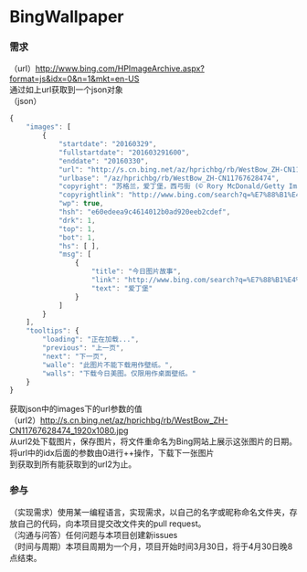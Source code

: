 # BingWallpaper
### 需求
（url）http://www.bing.com/HPImageArchive.aspx?format=js&idx=0&n=1&mkt=en-US  
通过如上url获取到一个json对象  
（json）
```javascript
{
    "images": [
        {
            "startdate": "20160329", 
            "fullstartdate": "201603291600", 
            "enddate": "20160330", 
            "url": "http://s.cn.bing.net/az/hprichbg/rb/WestBow_ZH-CN11767628474_1920x1080.jpg", 
            "urlbase": "/az/hprichbg/rb/WestBow_ZH-CN11767628474", 
            "copyright": "苏格兰，爱丁堡，西弓街 (© Rory McDonald/Getty Images)", 
            "copyrightlink": "http://www.bing.com/search?q=%E7%88%B1%E4%B8%81%E5%A0%A1&form=hpcapt&mkt=zh-cn", 
            "wp": true, 
            "hsh": "e60edeea9c4614012b0ad920eeb2cdef", 
            "drk": 1, 
            "top": 1, 
            "bot": 1, 
            "hs": [ ], 
            "msg": [
                {
                    "title": "今日图片故事", 
                    "link": "http://www.bing.com/search?q=%E7%88%B1%E4%B8%81%E5%A0%A1&form=pgbar1&mkt=zh-cn", 
                    "text": "爱丁堡"
                }
            ]
        }
    ], 
    "tooltips": {
        "loading": "正在加载...", 
        "previous": "上一页", 
        "next": "下一页", 
        "walle": "此图片不能下载用作壁纸。", 
        "walls": "下载今日美图。仅限用作桌面壁纸。"
    }
}
```  
获取json中的images下的url参数的值  
（url2）http://s.cn.bing.net/az/hprichbg/rb/WestBow_ZH-CN11767628474_1920x1080.jpg  
从url2处下载图片，保存图片，将文件重命名为Bing网站上展示这张图片的日期。  
将url中的idx后面的参数由0进行++操作，下载下一张图片  
到获取到所有能获取到的url2为止。  

### 参与
（实现需求）使用某一编程语言，实现需求，以自己的名字或昵称命名文件夹，存放自己的代码，向本项目提交改文件夹的pull request。  
（沟通与问答）任何问题与本项目创建新issues  
（时间与周期）本项目周期为一个月，项目开始时间3月30日，将于4月30日晚8点结束。  

